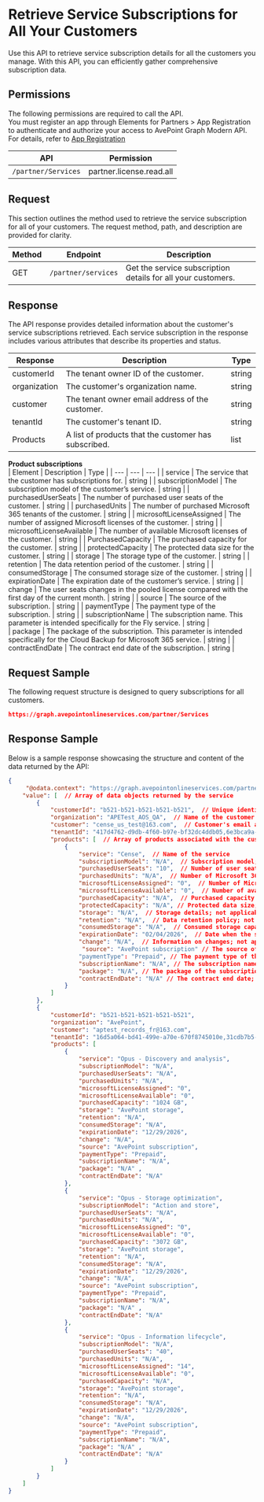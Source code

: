# Retrieve Service Subscriptions for All Your Customers

Use this API to retrieve service subscription details for all the customers you manage. With this API, you can efficiently gather comprehensive subscription data.

## Permissions  

The following permissions are required to call the API.  
You must register an app through Elements for Partners > App Registration to authenticate and authorize your access to AvePoint Graph Modern API. For details, refer to [App Registration](https://cdn.avepoint.com/assets/apelements-webhelp/avepoint-elements-for-partners/index.htm#!Documents/appregistration.htm)  

| API |Permission  |
|-----------|--------------|
| `/partner/Services`|partner.license.read.all |  

## Request

This section outlines the method used to retrieve the service subscription for all of your customers. The request method, path, and description are provided for clarity.  

| Method | Endpoint | Description |
| --- | --- | --- |
| GET | `/partner/services` | Get the service subscription details for all your customers. |

## Response

The API response provides detailed information about the customer's service subscriptions retrieved. Each service subscription in the response includes various attributes that describe its properties and status.

| Response | Description | Type |
| --- | --- | --- |
| customerId | The tenant owner ID of the customer. | string |
| organization | The customer's organization name. | string |
| customer | The tenant owner email address of the customer. | string |
| tenantId | The customer's tenant ID. | string |
|Products| A list of products that the customer has subscribed.| list|

**Product subscriptions**  
| Element | Description | Type |
| --- | --- | --- |
| service | The service that the customer has subscriptions for. | string |
| subscriptionModel | The subscription model of the customer’s service. | string |
| purchasedUserSeats | The number of purchased user seats of the customer. | string |
| purchasedUnits | The number of purchased Microsoft 365 tenants of the customer. | string |
| microsoftLicenseAssigned | The number of assigned Microsoft licenses of the customer. | string |
| microsoftLicenseAvailable | The number of available Microsoft licenses of the customer. | string |
| PurchasedCapacity | The purchased capacity for the customer. | string |
| protectedCapacity | The protected data size for the customer. | string |
| storage | The storage type of the customer. | string |
| retention | The data retention period of the customer. | string |
| consumedStorage | The consumed storage size of the customer. | string |
| expirationDate | The expiration date of the customer’s service. | string |
| change | The user seats changes in the pooled license compared with the first day of the current month. | string |
| source | The source of the subscription. | string |
| paymentType | The payment type of the subscription. | string |
| subscriptionName | The subscription name. This parameter is intended specifically for the Fly service. | string |  
| package | The package of the subscription. This parameter is intended specifically for the Cloud Backup for Microsoft 365 service. | string |
| contractEndDate | The contract end date of the subscription. | string |

## Request Sample

The following request structure is designed to query subscriptions for all customers.

```json
https://graph.avepointonlineservices.com/partner/Services
```

## Response Sample

Below is a sample response showcasing the structure and content of the data returned by the API:

```json
{
     "@odata.context": "https://graph.avepointonlineservices.com/partner/$metadata#Services",  // OData context URL for the service metadata
    "value": [  // Array of data objects returned by the service
        {
            "customerId": "b521-b521-b521-b521-b521",  // Unique identifier for the customer
            "organization": "APETest_AOS_QA",  // Name of the customer's organization
            "customer": "cense_us_test@163.com",  // Customer's email address or username
            "tenantId": "417d4762-d9db-4f60-b97e-bf32dc4ddb05,6e3bca9a-a5e9-4b31-858e-c718983cfb70,9a802a7f-61de-49c4-a997-c53f80036c64,dd7a65a8-464b-4a1b-bd5d-66c9a93d5bc4,f0392f21-9bc1-4db1-b323-866eb0d60232",  // Comma-separated list of tenant IDs associated with the customer
            "products": [  // Array of products associated with the customer
                {
                    "service": "Cense",  // Name of the service
                    "subscriptionModel": "N/A",  // Subscription model; not applicable here
                    "purchasedUserSeats": "10",  // Number of user seats purchased
                    "purchasedUnits": "N/A",  // Number of Microsoft 365 tenants purchased; not applicable here
                    "microsoftLicenseAssigned": "0",  // Number of Microsoft licenses assigned
                    "microsoftLicenseAvailable": "0",  // Number of available Microsoft licenses
                    "purchasedCapacity": "N/A",  // Purchased capacity for data to be protected; not applicable here
                    "protectedCapacity": "N/A", // Protected data size; not applicable here.
                    "storage": "N/A",  // Storage details; not applicable here
                    "retention": "N/A",  // Data retention policy; not applicable here
                    "consumedStorage": "N/A",  // Consumed storage capacity; not applicable here
                    "expirationDate": "02/04/2026",  // Date when the subscription expires
                    "change": "N/A",  // Information on changes; not applicable here
                     "source": "AvePoint subscription" // The source of the subscription
                    "paymentType": "Prepaid", // The payment type of the subscription
                    "subscriptionName": "N/A", // The subscription name; not applicable here
                    "package": "N/A", // The package of the subscription; not applicable here
                    "contractEndDate": "N/A" // The contract end date; not applicable here
                }
            ]
        },
        {
            "customerId": "b521-b521-b521-b521-b521",
            "organization": "AvePoint",
            "customer": "aptest_records_fr@163.com",
            "tenantId": "16d5a064-bd41-499e-a70e-670f8745010e,31cdb7b5-2307-4874-9be4-9e459cca4770,47ea9460-25ae-4afd-9d13-57dfc719e290,e20c6264-28ec-4233-ab11-92c9489b80b1",
            "products": [
                {
                    "service": "Opus - Discovery and analysis",
                    "subscriptionModel": "N/A",
                    "purchasedUserSeats": "N/A",
                    "purchasedUnits": "N/A", 
                    "microsoftLicenseAssigned": "0",
                    "microsoftLicenseAvailable": "0",
                    "purchasedCapacity": "1024 GB",
                    "storage": "AvePoint storage",
                    "retention": "N/A",
                    "consumedStorage": "N/A",
                    "expirationDate": "12/29/2026",
                    "change": "N/A",
                    "source": "AvePoint subscription",
                    "paymentType": "Prepaid",
                    "subscriptionName": "N/A",
                    "package": "N/A" ,
                    "contractEndDate": "N/A"
                },
                {
                    "service": "Opus - Storage optimization",
                    "subscriptionModel": "Action and store",
                    "purchasedUserSeats": "N/A",
                    "purchasedUnits": "N/A", 
                    "microsoftLicenseAssigned": "0",
                    "microsoftLicenseAvailable": "0",
                    "purchasedCapacity": "3072 GB",
                    "storage": "AvePoint storage",
                    "retention": "N/A",
                    "consumedStorage": "N/A",
                    "expirationDate": "12/29/2026",
                    "change": "N/A",
                    "source": "AvePoint subscription",
                    "paymentType": "Prepaid",
                    "subscriptionName": "N/A",
                    "package": "N/A" ,
                    "contractEndDate": "N/A"
                },
                {
                    "service": "Opus - Information lifecycle",
                    "subscriptionModel": "N/A",
                    "purchasedUserSeats": "40",
                    "purchasedUnits": "N/A",
                    "microsoftLicenseAssigned": "14",
                    "microsoftLicenseAvailable": "0",
                    "purchasedCapacity": "N/A",
                    "storage": "AvePoint storage",
                    "retention": "N/A",
                    "consumedStorage": "N/A",
                    "expirationDate": "12/29/2026",
                    "change": "N/A",
                    "source": "AvePoint subscription",
                    "paymentType": "Prepaid",
                    "subscriptionName": "N/A",
                    "package": "N/A" ,
                    "contractEndDate": "N/A"
                }
            ]
        }
    ]
}
```